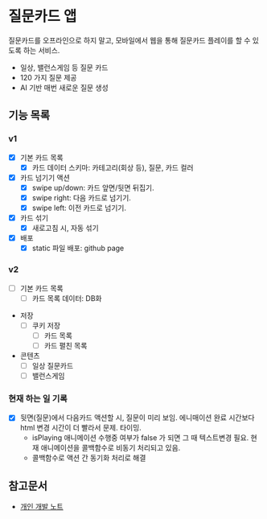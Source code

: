 # 질문카드 앱

질문카드를 오프라인으로 하지 말고, 모바일에서 웹을 통해 질문카드 플레이를 할 수 있도록 하는 서비스.

- 일상, 밸런스게임 등 질문 카드
- 120 가지 질문 제공
- AI 기반 매번 새로운 질문 생성


## 기능 목록

### v1

- [x] 기본 카드 목록
  - [x] 카드 데이터 스키마: 카테고리(회상 등), 질문, 카드 컬러
- [x] 카드 넘기기 액션
  - [x] swipe up/down: 카드 앞면/뒷면 뒤집기.
  - [x] swipe right: 다음 카드로 넘기기.
  - [x] swipe left: 이전 카드로 넘기기. 
- [x] 카드 섞기
  - [x] 새로고침 시, 자동 섞기
- [x] 배포
  - [x] static 파일 배포: github page

### v2

- [ ] 기본 카드 목록
  - [ ] 카드 목록 데이터: DB화
- 저장
  - [ ] 쿠키 저장
    - [ ] 카드 목록
    - [ ] 카드 펼친 목록
- 콘텐츠
  - [ ] 일상 질문카드
  - [ ] 밸런스게임

### 현재 하는 일 기록
  - [x] 뒷면(질문)에서 다음카드 액션할 시, 질문이 미리 보임. 에니매이션 완료 시간보다 html 변경 시간이 더 빨라서 문제. 타이밍.
    - isPlaying 애니메이션 수행중 여부가 false 가 되면 그 때 텍스트변경 필요. 현재 애니메이션을 콜백함수로 비동기 처리되고 있음.
    - 콜백함수로 액션 간 동기화 처리로 해결

## 참고문서

- [개인 개발 노트](https://www.notion.so/chaeyunn/cfc6a78805744fc2898d2a79e59da5a0)